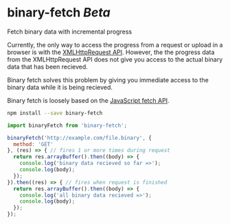 # binary-fetch _Beta_
Fetch binary data with incremental progress

Currently, the only way to access the progress from a request or upload in a browser is with the [XMLHttpRequest API](https://developer.mozilla.org/en-US/docs/Web/API/XMLHttpRequest). However, the the progress data from the XMLHttpRequest API does not give you access to the actual binary data that has been recieved.

Binary fetch solves this problem by giving you immediate access to the binary data while it is being recieved.

Binary fetch is loosely based on the [JavaScript fetch API](https://developer.mozilla.org/en-US/docs/Web/API/Fetch_API).

```bash
npm install --save binary-fetch
```

```js
import binaryFetch from 'binary-fetch';

binaryFetch('http://example.com/file.binary', {
  method: 'GET'
}, (res) => { // fires 1 or more times during request
  return res.arrayBuffer().then((body) => {
    console.log('binary data recieved so far =>');
    console.log(body);
  });
}).then((res) => { // fires when request is finished
  return res.arrayBuffer().then((body) => {
    console.log('all binary data recieved =>');
    console.log(body);
  });
});
```

